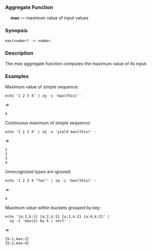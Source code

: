 ### Aggregate Function

&emsp; **max** &mdash; maximum value of input values

### Synopsis
```
max(number) -> number
```

### Description

The _max_ aggregate function computes the maximum value of its input.

### Examples

Maximum value of simple sequence:
```mdtest-command
echo '1 2 3 4' | zq -z 'max(this)' -
```
=>
```mdtest-output
4
```

Continuous maximum of simple sequence:
```mdtest-command
echo '1 2 3 4' | zq -z 'yield max(this)' -
```
=>
```mdtest-output
1
2
3
4
```

Unrecognized types are ignored:
```mdtest-command
echo '1 2 3 4 "foo"' | zq -z 'max(this)' -
```
=>
```mdtest-output
4
```

Maximum value within buckets grouped by key:
```mdtest-command
echo '{a:1,k:1} {a:2,k:1} {a:3,k:2} {a:4,k:2}' |
  zq -z 'max(a) by k | sort' -
```
=>
```mdtest-output
{k:1,max:2}
{k:2,max:4}
```
